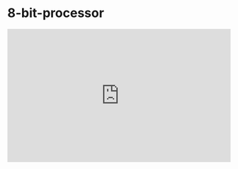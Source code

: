 # 8-bit-processor
<embed src="https://github.com/1muratalkan/8-bit-processor/files/12777113/8.bit.islemci.TUR.pdf" type="application/pdf" height="300px" width="100%">
